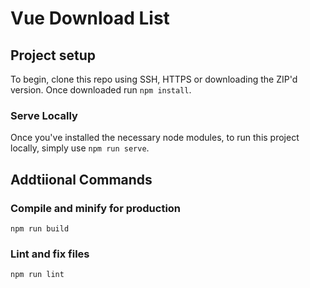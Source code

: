 # Vue Download List

## Project setup

To begin, clone this repo using SSH, HTTPS or downloading the ZIP'd version. Once downloaded run `npm install`.

### Serve Locally

Once you've installed the necessary node modules, to run this project locally, simply use `npm run serve`.

## Addtiional Commands

### Compile and minify for production

```
npm run build
```

### Lint and fix files

```
npm run lint
```
